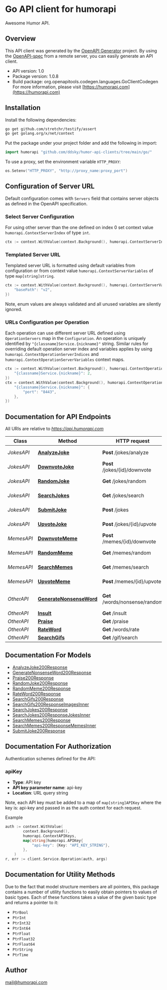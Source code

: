 # Go API client for humorapi

Awesome Humor API.

## Overview
This API client was generated by the [OpenAPI Generator](https://openapi-generator.tech) project.  By using the [OpenAPI-spec](https://www.openapis.org/) from a remote server, you can easily generate an API client.

- API version: 1.0
- Package version: 1.0.8
- Build package: org.openapitools.codegen.languages.GoClientCodegen
For more information, please visit [https://humorapi.com](https://humorapi.com)

## Installation

Install the following dependencies:

```sh
go get github.com/stretchr/testify/assert
go get golang.org/x/net/context
```

Put the package under your project folder and add the following in import:

```go
import humorapi "github.com/ddsky/humor-api-clients/tree/main/go/"
```

To use a proxy, set the environment variable `HTTP_PROXY`:

```go
os.Setenv("HTTP_PROXY", "http://proxy_name:proxy_port")
```

## Configuration of Server URL

Default configuration comes with `Servers` field that contains server objects as defined in the OpenAPI specification.

### Select Server Configuration

For using other server than the one defined on index 0 set context value `humorapi.ContextServerIndex` of type `int`.

```go
ctx := context.WithValue(context.Background(), humorapi.ContextServerIndex, 1)
```

### Templated Server URL

Templated server URL is formatted using default variables from configuration or from context value `humorapi.ContextServerVariables` of type `map[string]string`.

```go
ctx := context.WithValue(context.Background(), humorapi.ContextServerVariables, map[string]string{
	"basePath": "v2",
})
```

Note, enum values are always validated and all unused variables are silently ignored.

### URLs Configuration per Operation

Each operation can use different server URL defined using `OperationServers` map in the `Configuration`.
An operation is uniquely identified by `"{classname}Service.{nickname}"` string.
Similar rules for overriding default operation server index and variables applies by using `humorapi.ContextOperationServerIndices` and `humorapi.ContextOperationServerVariables` context maps.

```go
ctx := context.WithValue(context.Background(), humorapi.ContextOperationServerIndices, map[string]int{
	"{classname}Service.{nickname}": 2,
})
ctx = context.WithValue(context.Background(), humorapi.ContextOperationServerVariables, map[string]map[string]string{
	"{classname}Service.{nickname}": {
		"port": "8443",
	},
})
```

## Documentation for API Endpoints

All URIs are relative to *https://api.humorapi.com*

Class | Method | HTTP request | Description
------------ | ------------- | ------------- | -------------
*JokesAPI* | [**AnalyzeJoke**](docs/JokesAPI.md#analyzejoke) | **Post** /jokes/analyze | Analyze Joke
*JokesAPI* | [**DownvoteJoke**](docs/JokesAPI.md#downvotejoke) | **Post** /jokes/{id}/downvote | Downvote a Joke
*JokesAPI* | [**RandomJoke**](docs/JokesAPI.md#randomjoke) | **Get** /jokes/random | Random Joke
*JokesAPI* | [**SearchJokes**](docs/JokesAPI.md#searchjokes) | **Get** /jokes/search | Search Jokes
*JokesAPI* | [**SubmitJoke**](docs/JokesAPI.md#submitjoke) | **Post** /jokes | Submit Joke
*JokesAPI* | [**UpvoteJoke**](docs/JokesAPI.md#upvotejoke) | **Post** /jokes/{id}/upvote | Upvote a Joke
*MemesAPI* | [**DownvoteMeme**](docs/MemesAPI.md#downvotememe) | **Post** /memes/{id}/downvote | Downvote a Meme
*MemesAPI* | [**RandomMeme**](docs/MemesAPI.md#randommeme) | **Get** /memes/random | Random Meme
*MemesAPI* | [**SearchMemes**](docs/MemesAPI.md#searchmemes) | **Get** /memes/search | Search Memes
*MemesAPI* | [**UpvoteMeme**](docs/MemesAPI.md#upvotememe) | **Post** /memes/{id}/upvote | Upvote a Meme
*OtherAPI* | [**GenerateNonsenseWord**](docs/OtherAPI.md#generatenonsenseword) | **Get** /words/nonsense/random | Generate Nonsense Word
*OtherAPI* | [**Insult**](docs/OtherAPI.md#insult) | **Get** /insult | Insult
*OtherAPI* | [**Praise**](docs/OtherAPI.md#praise) | **Get** /praise | Praise
*OtherAPI* | [**RateWord**](docs/OtherAPI.md#rateword) | **Get** /words/rate | Rate Word
*OtherAPI* | [**SearchGifs**](docs/OtherAPI.md#searchgifs) | **Get** /gif/search | Search Gifs


## Documentation For Models

 - [AnalyzeJoke200Response](docs/AnalyzeJoke200Response.md)
 - [GenerateNonsenseWord200Response](docs/GenerateNonsenseWord200Response.md)
 - [Praise200Response](docs/Praise200Response.md)
 - [RandomJoke200Response](docs/RandomJoke200Response.md)
 - [RandomMeme200Response](docs/RandomMeme200Response.md)
 - [RateWord200Response](docs/RateWord200Response.md)
 - [SearchGifs200Response](docs/SearchGifs200Response.md)
 - [SearchGifs200ResponseImagesInner](docs/SearchGifs200ResponseImagesInner.md)
 - [SearchJokes200Response](docs/SearchJokes200Response.md)
 - [SearchJokes200ResponseJokesInner](docs/SearchJokes200ResponseJokesInner.md)
 - [SearchMemes200Response](docs/SearchMemes200Response.md)
 - [SearchMemes200ResponseMemesInner](docs/SearchMemes200ResponseMemesInner.md)
 - [SubmitJoke200Response](docs/SubmitJoke200Response.md)


## Documentation For Authorization


Authentication schemes defined for the API:
### apiKey

- **Type**: API key
- **API key parameter name**: api-key
- **Location**: URL query string

Note, each API key must be added to a map of `map[string]APIKey` where the key is: api-key and passed in as the auth context for each request.

Example

```go
auth := context.WithValue(
		context.Background(),
		humorapi.ContextAPIKeys,
		map[string]humorapi.APIKey{
			"api-key": {Key: "API_KEY_STRING"},
		},
	)
r, err := client.Service.Operation(auth, args)
```


## Documentation for Utility Methods

Due to the fact that model structure members are all pointers, this package contains
a number of utility functions to easily obtain pointers to values of basic types.
Each of these functions takes a value of the given basic type and returns a pointer to it:

* `PtrBool`
* `PtrInt`
* `PtrInt32`
* `PtrInt64`
* `PtrFloat`
* `PtrFloat32`
* `PtrFloat64`
* `PtrString`
* `PtrTime`

## Author

mail@humorapi.com

